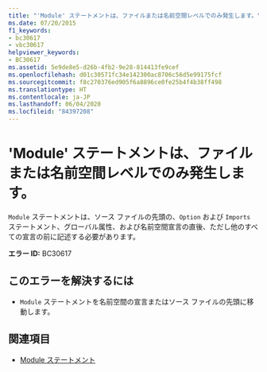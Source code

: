 ```yaml
---
title: "'Module' ステートメントは、ファイルまたは名前空間レベルでのみ発生します。"
ms.date: 07/20/2015
f1_keywords:
- bc30617
- vbc30617
helpviewer_keywords:
- BC30617
ms.assetid: 5e9de8e5-d26b-4fb2-9e28-814413fe9cef
ms.openlocfilehash: d01c30571fc34e142300ac8706c56d5e99175fcf
ms.sourcegitcommit: f8c270376ed905f6a8896ce0fe25b4f4b38ff498
ms.translationtype: HT
ms.contentlocale: ja-JP
ms.lasthandoff: 06/04/2020
ms.locfileid: "84397208"
---
```

# <a name="module-statements-can-occur-only-at-file-or-namespace-level"></a>'Module' ステートメントは、ファイルまたは名前空間レベルでのみ発生します。
`Module` ステートメントは、ソース ファイルの先頭の、`Option` および `Imports` ステートメント、グローバル属性、および名前空間宣言の直後、ただし他のすべての宣言の前に記述する必要があります。  
  
 **エラー ID:** BC30617  
  
## <a name="to-correct-this-error"></a>このエラーを解決するには  
  
- `Module` ステートメントを名前空間の宣言またはソース ファイルの先頭に移動します。  
  
## <a name="see-also"></a>関連項目

- [Module ステートメント](../statements/module-statement.md)
